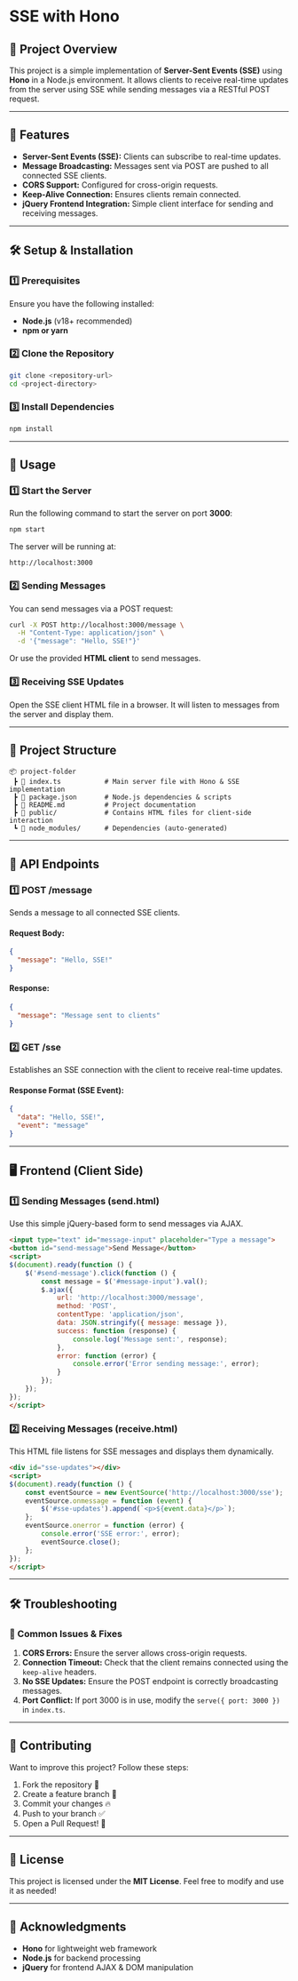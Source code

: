# SSE with Hono

## 📌 Project Overview
This project is a simple implementation of **Server-Sent Events (SSE)** using **Hono** in a Node.js environment. It allows clients to receive real-time updates from the server using SSE while sending messages via a RESTful POST request.

---

## 🚀 Features
- **Server-Sent Events (SSE):** Clients can subscribe to real-time updates.
- **Message Broadcasting:** Messages sent via POST are pushed to all connected SSE clients.
- **CORS Support:** Configured for cross-origin requests.
- **Keep-Alive Connection:** Ensures clients remain connected.
- **jQuery Frontend Integration:** Simple client interface for sending and receiving messages.

---

## 🛠️ Setup & Installation
### 1️⃣ Prerequisites
Ensure you have the following installed:
- **Node.js** (v18+ recommended)
- **npm or yarn**

### 2️⃣ Clone the Repository
```sh
git clone <repository-url>
cd <project-directory>
```

### 3️⃣ Install Dependencies
```sh
npm install
```

---

## 📜 Usage
### 1️⃣ Start the Server
Run the following command to start the server on port **3000**:
```sh
npm start
```
The server will be running at:
```
http://localhost:3000
```

### 2️⃣ Sending Messages
You can send messages via a POST request:
```sh
curl -X POST http://localhost:3000/message \
  -H "Content-Type: application/json" \
  -d '{"message": "Hello, SSE!"}'
```
Or use the provided **HTML client** to send messages.

### 3️⃣ Receiving SSE Updates
Open the SSE client HTML file in a browser. It will listen to messages from the server and display them.

---

## 📂 Project Structure
```
📦 project-folder
 ┣ 📜 index.ts           # Main server file with Hono & SSE implementation
 ┣ 📜 package.json       # Node.js dependencies & scripts
 ┣ 📜 README.md          # Project documentation
 ┣ 📜 public/            # Contains HTML files for client-side interaction
 ┗ 📜 node_modules/      # Dependencies (auto-generated)
```

---

## 📡 API Endpoints
### 1️⃣ **POST /message**
Sends a message to all connected SSE clients.
#### Request Body:
```json
{
  "message": "Hello, SSE!"
}
```
#### Response:
```json
{
  "message": "Message sent to clients"
}
```

### 2️⃣ **GET /sse**
Establishes an SSE connection with the client to receive real-time updates.
#### Response Format (SSE Event):
```json
{
  "data": "Hello, SSE!",
  "event": "message"
}
```

---

## 🖥️ Frontend (Client Side)
### 1️⃣ **Sending Messages (send.html)**
Use this simple jQuery-based form to send messages via AJAX.

```html
<input type="text" id="message-input" placeholder="Type a message">
<button id="send-message">Send Message</button>
<script>
$(document).ready(function () {
    $('#send-message').click(function () {
        const message = $('#message-input').val();
        $.ajax({
            url: 'http://localhost:3000/message',
            method: 'POST',
            contentType: 'application/json',
            data: JSON.stringify({ message: message }),
            success: function (response) {
                console.log('Message sent:', response);
            },
            error: function (error) {
                console.error('Error sending message:', error);
            }
        });
    });
});
</script>
```

### 2️⃣ **Receiving Messages (receive.html)**
This HTML file listens for SSE messages and displays them dynamically.
```html
<div id="sse-updates"></div>
<script>
$(document).ready(function () {
    const eventSource = new EventSource('http://localhost:3000/sse');
    eventSource.onmessage = function (event) {
        $('#sse-updates').append(`<p>${event.data}</p>`);
    };
    eventSource.onerror = function (error) {
        console.error('SSE error:', error);
        eventSource.close();
    };
});
</script>
```

---

## 🛠️ Troubleshooting
### 🔹 Common Issues & Fixes
1. **CORS Errors:** Ensure the server allows cross-origin requests.
2. **Connection Timeout:** Check that the client remains connected using the `keep-alive` headers.
3. **No SSE Updates:** Ensure the POST endpoint is correctly broadcasting messages.
4. **Port Conflict:** If port 3000 is in use, modify the `serve({ port: 3000 })` in `index.ts`.

---

## 🤝 Contributing
Want to improve this project? Follow these steps:
1. Fork the repository 📌
2. Create a feature branch 🚀
3. Commit your changes 🔥
4. Push to your branch ✅
5. Open a Pull Request! 🎉

---

## 📜 License
This project is licensed under the **MIT License**. Feel free to modify and use it as needed!

---

## 🌟 Acknowledgments
- **Hono** for lightweight web framework
- **Node.js** for backend processing
- **jQuery** for frontend AJAX & DOM manipulation

